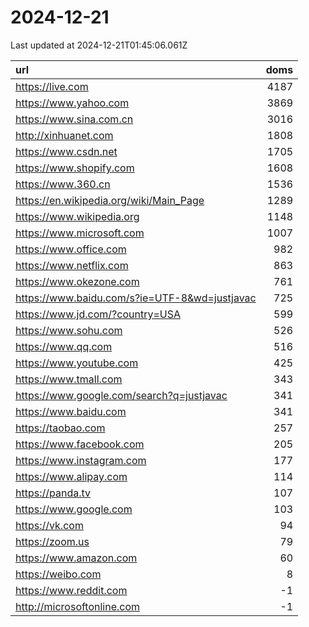 # 2024-12-21

<!-- BEGIN -->
Last updated at 2024-12-21T01:45:06.061Z

url | doms
:- | -:
https://live.com | 4187
https://www.yahoo.com | 3869
https://www.sina.com.cn | 3016
http://xinhuanet.com | 1808
https://www.csdn.net | 1705
https://www.shopify.com | 1608
https://www.360.cn | 1536
https://en.wikipedia.org/wiki/Main_Page | 1289
https://www.wikipedia.org | 1148
https://www.microsoft.com | 1007
https://www.office.com | 982
https://www.netflix.com | 863
https://www.okezone.com | 761
https://www.baidu.com/s?ie=UTF-8&wd=justjavac | 725
https://www.jd.com/?country=USA | 599
https://www.sohu.com | 526
https://www.qq.com | 516
https://www.youtube.com | 425
https://www.tmall.com | 343
https://www.google.com/search?q=justjavac | 341
https://www.baidu.com | 341
https://taobao.com | 257
https://www.facebook.com | 205
https://www.instagram.com | 177
https://www.alipay.com | 114
https://panda.tv | 107
https://www.google.com | 103
https://vk.com | 94
https://zoom.us | 79
https://www.amazon.com | 60
https://weibo.com | 8
https://www.reddit.com | -1
http://microsoftonline.com | -1
<!-- END -->
